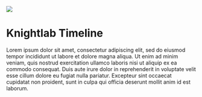 <a href="https://juncture-digital.org"><img src="https://gitcdn.link/repo/jstor-labs/juncture/main/images/ve-button.png"></a>

<param ve-config title="Knightlab Timeline examples" layout="vertical">

# Knightlab Timeline

Lorem ipsum dolor sit amet, consectetur adipiscing elit, sed do eiusmod tempor incididunt ut labore et dolore magna aliqua. Ut enim ad minim veniam, quis nostrud exercitation ullamco laboris nisi ut aliquip ex ea commodo consequat. Duis aute irure dolor in reprehenderit in voluptate velit esse cillum dolore eu fugiat nulla pariatur. Excepteur sint occaecat cupidatat non proident, sunt in culpa qui officia deserunt mollit anim id est laborum.
<param ve-knightlab-timeline  source="1kjtI9t7HgoZRiDeDyGjXXabVm2b3nZqTYFxnmxQUFFI"  timenav-position="bottom"  hash-bookmark="false" initial-zoom="1" height="750">

